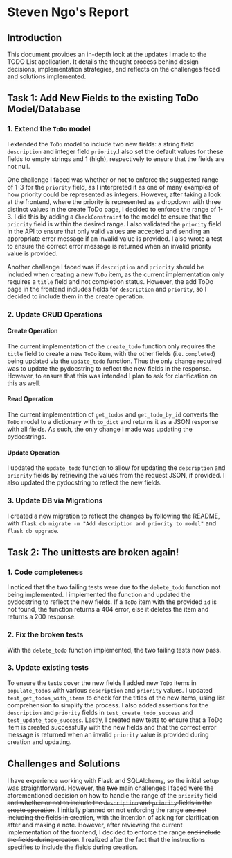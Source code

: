 # Steven Ngo's Report

## Introduction

This document provides an in-depth look at the updates I made to the TODO List application. It details the thought process behind design decisions, implementation strategies, and reflects on the challenges faced and solutions implemented.

## Task 1: Add New Fields to the existing ToDo Model/Database

### 1. Extend the `ToDo` model

I extended the `ToDo` model to include two new fields: a string field `description` and integer field `priority`.I also set the default values for these fields to empty strings and 1 (high), respectively to ensure that the fields are not null. 

One challenge I faced was whether or not to enforce the suggested range of 1-3 for the `priority` field, as I interpreted it as one of many examples of how priority could be represented as integers. However, after taking a look at the frontend, where the priority is represented as a dropdown with three distinct values in the create ToDo page, I decided to enforce the range of 1-3. I did this by adding a `CheckConstraint` to the model to ensure that the `priority` field is within the desired range. I also validated the `priority` field in the API to ensure that only valid values are accepted and sending an appropriate error message if an invalid value is provided. I also wrote a test to ensure the correct error message is returned when an invalid priority value is provided.

Another challenge I faced was if `description` and `priority` should be included when creating a new `ToDo` item, as the current implementation only requires a `title` field and not completion status. However, the add ToDo page in the frontend includes fields for `description` and `priority`, so I decided to include them in the create operation.

### 2. Update CRUD Operations

#### Create Operation

The current implementation of the `create_todo` function only requires the `title` field to create a new `ToDo` item, with the other fields (i.e. `completed`) being updated via the `update_todo` function. Thus the only change required was to update the pydocstring to reflect the new fields in the response. However, to ensure that this was intended I plan to ask for clarification on this as well.

#### Read Operation

The current implementation of `get_todos` and `get_todo_by_id` converts the `ToDo` model to a dictionary with `to_dict` and returns it as a JSON response with all fields. As such, the only change I made was updating the pydocstrings.

#### Update Operation

I updated the `update_todo` function to allow for updating the `description` and `priority` fields by retrieving the values from the request JSON, if provided. I also updated the pydocstring to reflect the new fields.

### 3. Update DB via Migrations

I created a new migration to reflect the changes by following the README, with `flask db migrate -m "Add description and priority to model"` and `flask db upgrade`.

## Task 2: The unittests are broken again!

### 1. Code completeness

I noticed that the two failing tests were due to the `delete_todo` function not being implemented. I implemented the function and updated the pydocstring to reflect the new fields. If a `ToDo` item with the provided `id` is not found, the function returns a 404 error, else it deletes the item and returns a 200 response.

### 2. Fix the broken tests

With the `delete_todo` function implemented, the two failing tests now pass.

### 3. Update existing tests

To ensure the tests cover the new fields I added new `ToDo` items in `populate_todos` with various `description` and `priority` values. I updated `test_get_todos_with_items` to check for the titles of the new items, using list comprehension to simplify the process. I also added assertions for the `description` and `priority` fields in `test_create_todo_success` and `test_update_todo_success`. Lastly, I created new tests to ensure that a ToDo item is created successfully with the new fields and that the correct error message is returned when an invalid `priority` value is provided during creation and updating.


## Challenges and Solutions

I have experience working with Flask and SQLAlchemy, so the initial setup was straightforward. However, the ~~two~~ main challenges I faced were the aforementioned decision on how to handle the range of the `priority` field ~~and whether or not to include the `description` and `priority` fields in the create operation~~. I initially planned on not enforcing the range ~~and not including the fields in creation~~, with the intention of asking for clarification after and making a note. However, after reviewing the current implementation of the frontend, I decided to enforce the range ~~and include the fields during creation~~. I realized after the fact that the instructions specifies to include the fields during creation.